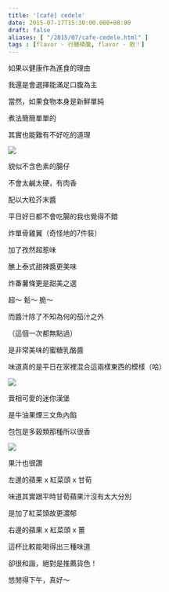 ```yaml
---
title: '[café] cedele'
date: 2015-07-17T15:30:00.000+08:00
draft: false
aliases: [ "/2015/07/cafe-cedele.html" ]
tags : [flavor - 行膳積腹, flavor - 飲！]
---
```


如果以健康作為進食的理由

我還是會選擇能滿足口腹為主

當然，如果食物本身是新鮮單純

煮法簡簡單單的

其實也能難有不好吃的道理

[![](https://farm1.staticflickr.com/270/19637080926_fbd3252b11_z.jpg)](https://farm1.staticflickr.com/270/19637080926_fbd3252b11_z.jpg)

貌似不含色素的腸仔

不會太鹹太硬，有肉香

配以大粒芥末醬

平日好日都不會吃腸的我也覺得不錯

炸單骨雞翼（奇怪地的7件裝）

加了孜然超惹味

醮上泰式甜辣醬更美味

炸番薯條更是甜美之選

超～ 鬆～ 脆～

而醬汁除了不知為何的茄汁之外

（這個一次都無點過）

是非常美味的蜜糖乳酪醬

味道真的是平日在家裡混合這兩樣東西的模樣（哈）

[![](https://farm1.staticflickr.com/266/19663270855_56c0e83875_z.jpg)](https://farm1.staticflickr.com/266/19663270855_56c0e83875_z.jpg)

賣相可愛的迷你漢堡

是牛油果煙三文魚內餡

包包是多穀類那種所以很香

[![](https://farm1.staticflickr.com/429/19637081886_2f1aa3342a_z.jpg)](https://farm1.staticflickr.com/429/19637081886_2f1aa3342a_z.jpg)

果汁也很讚

左邊的蘋果 x 紅菜頭 x 甘荀

味道其實跟平時甘荀蘋果汁沒有太大分別

是加了紅菜頭故更濃郁

右邊的蘋果 x 紅菜頭 x 薑

這杯比較能喝得出三種味道

卻很和諧，絕對是推薦貨色！

  

悠閒得下午，真好～